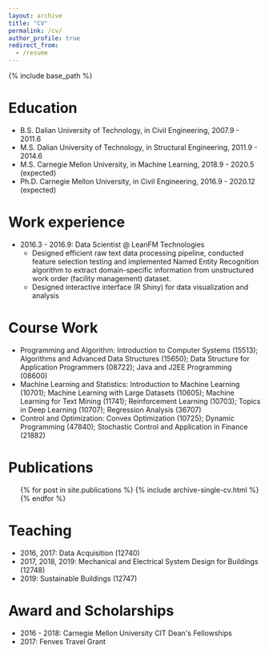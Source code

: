```yaml
---
layout: archive
title: "CV"
permalink: /cv/
author_profile: true
redirect_from:
  - /resume
---
```


{% include base_path %}

Education
======
* B.S. Dalian University of Technology, in Civil Engineering, 2007.9 - 2011.6
* M.S. Dalian University of Technology, in Structural Engineering, 2011.9 - 2014.6
* M.S. Carnegie Mellon University, in Machine Learning, 2018.9 - 2020.5 (expected)
* Ph.D. Carnegie Mellon University, in Civil Engineering, 2016.9 - 2020.12 (expected)


Work experience
======
* 2016.3 - 2016.9: Data Scientist @ LeanFM Technologies
  * Designed efficient raw text data processing pipeline, conducted feature selection testing and implemented Named Entity Recognition algorithm to extract domain-specific information from unstructured work order (facility management) dataset.
  * Designed interactive interface (R Shiny) for data visualization and analysis

  
Course Work
======
* Programming and Algorithm: Introduction to Computer Systems (15513); Algorithms and Advanced Data Structures (15650); Data Structure for Application Programmers (08722); Java and J2EE Programming (08600)
* Machine Learning and Statistics: Introduction to Machine Learning (10701); Machine Learning with Large Datasets (10605); Machine Learning for Text Mining (11741); Reinforcement Learning (10703); Topics in Deep Learning (10707); Regression Analysis (36707)
* Control and Optimization: Convex Optimization (10725); Dynamic Programming (47840); Stochastic Control and Application in Finance (21882)


Publications
======
  <ul>{% for post in site.publications %}
    {% include archive-single-cv.html %}
  {% endfor %}</ul>
 
  
Teaching
======
* 2016, 2017: Data Acquisition (12740)
* 2017, 2018, 2019: Mechanical and Electrical System Design for Buildings (12748)
* 2019: Sustainable Buildings (12747)
  
Award and Scholarships
======
* 2016 - 2018: Carnegie Mellon University CIT Dean's Fellowships
* 2017: Fenves Travel Grant

